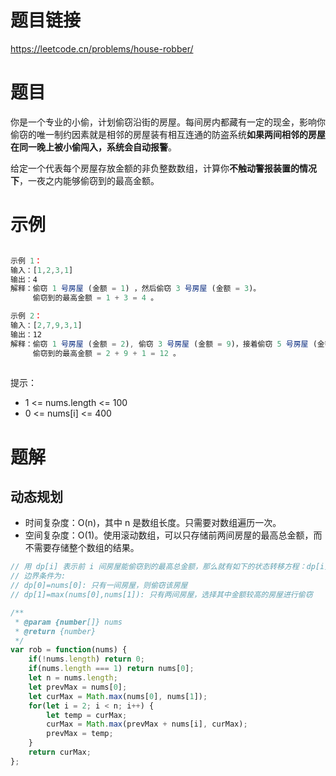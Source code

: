 
# 题目链接

https://leetcode.cn/problems/house-robber/

# 题目

你是一个专业的小偷，计划偷窃沿街的房屋。每间房内都藏有一定的现金，影响你偷窃的唯一制约因素就是相邻的房屋装有相互连通的防盗系统**如果两间相邻的房屋在同一晚上被小偷闯入，系统会自动报警**。

给定一个代表每个房屋存放金额的非负整数数组，计算你**不触动警报装置的情况下**，一夜之内能够偷窃到的最高金额。

# 示例

```js

示例 1：
输入：[1,2,3,1]
输出：4
解释：偷窃 1 号房屋 (金额 = 1) ，然后偷窃 3 号房屋 (金额 = 3)。
     偷窃到的最高金额 = 1 + 3 = 4 。

示例 2：
输入：[2,7,9,3,1]
输出：12
解释：偷窃 1 号房屋 (金额 = 2), 偷窃 3 号房屋 (金额 = 9)，接着偷窃 5 号房屋 (金额 = 1)。
     偷窃到的最高金额 = 2 + 9 + 1 = 12 。
 
```

提示：

- 1 <= nums.length <= 100
- 0 <= nums[i] <= 400

# 题解

## 动态规划

- 时间复杂度：O(n)，其中 n 是数组长度。只需要对数组遍历一次。
- 空间复杂度：O(1)。使用滚动数组，可以只存储前两间房屋的最高总金额，而不需要存储整个数组的结果。

```js
// 用 dp[i] 表示前 i 间房屋能偷窃到的最高总金额，那么就有如下的状态转移方程：dp[i]=max(dp[i−2]+nums[i],dp[i−1])
// 边界条件为:
// dp[0]=nums[0]: 只有一间房屋，则偷窃该房屋
// dp[1]=max(nums[0],nums[1]): 只有两间房屋，选择其中金额较高的房屋进行偷窃

/**
 * @param {number[]} nums
 * @return {number}
 */
var rob = function(nums) {
    if(!nums.length) return 0;
    if(nums.length === 1) return nums[0];
    let n = nums.length;
    let prevMax = nums[0]; 
    let curMax = Math.max(nums[0], nums[1]);
    for(let i = 2; i < n; i++) {
        let temp = curMax;
        curMax = Math.max(prevMax + nums[i], curMax);
        prevMax = temp;
    }
    return curMax;
};
```
